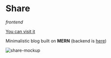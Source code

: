# Share
*frontend*

[You can visit it](https://share-frontend.vercel.app/)

Minimalistic blog built on **MERN** (backend is [here](https://github.com/poletela-na-mars/share))

![share-mockup](https://user-images.githubusercontent.com/70761083/225767864-15f5cb5f-e073-4fa4-b3a3-7afbf34a01d6.jpg)

